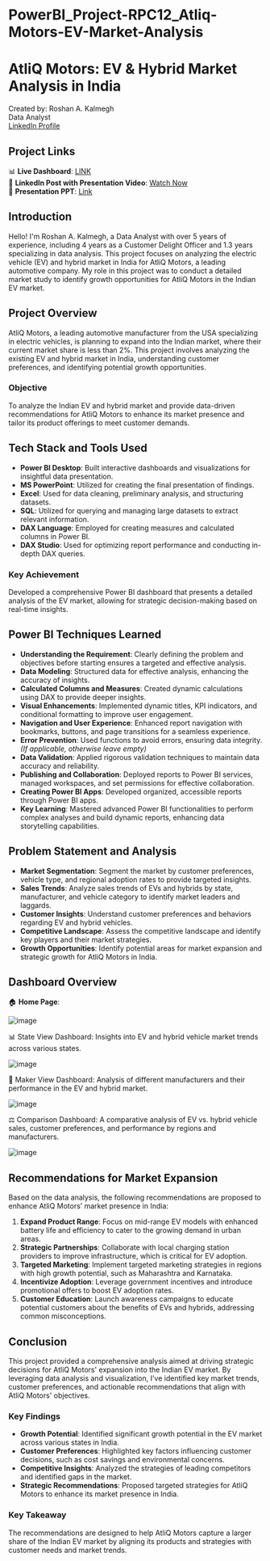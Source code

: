 # PowerBI_Project-RPC12_Atliq-Motors-EV-Market-Analysis


# AtliQ Motors: EV & Hybrid Market Analysis in India

Created by: Roshan A. Kalmegh  
Data Analyst  
[LinkedIn Profile](#)  

## Project Links

📊 **Live Dashboard**: [LINK](#)  
🎥 **LinkedIn Post with Presentation Video**: [Watch Now](#)  
📄 **Presentation PPT**: [Link](#)  

## Introduction

Hello! I'm Roshan A. Kalmegh, a Data Analyst with over 5 years of experience, including 4 years as a Customer Delight Officer and 1.3 years specializing in data analysis. This project focuses on analyzing the electric vehicle (EV) and hybrid market in India for AtliQ Motors, a leading automotive company. My role in this project was to conduct a detailed market study to identify growth opportunities for AtliQ Motors in the Indian EV market.

## Project Overview

AtliQ Motors, a leading automotive manufacturer from the USA specializing in electric vehicles, is planning to expand into the Indian market, where their current market share is less than 2%. This project involves analyzing the existing EV and hybrid market in India, understanding customer preferences, and identifying potential growth opportunities.

### Objective

To analyze the Indian EV and hybrid market and provide data-driven recommendations for AtliQ Motors to enhance its market presence and tailor its product offerings to meet customer demands.

## Tech Stack and Tools Used

- **Power BI Desktop**: Built interactive dashboards and visualizations for insightful data presentation.
- **MS PowerPoint**: Utilized for creating the final presentation of findings.
- **Excel**: Used for data cleaning, preliminary analysis, and structuring datasets.
- **SQL**: Utilized for querying and managing large datasets to extract relevant information.
- **DAX Language**: Employed for creating measures and calculated columns in Power BI.
- **DAX Studio**: Used for optimizing report performance and conducting in-depth DAX queries. 

### Key Achievement

Developed a comprehensive Power BI dashboard that presents a detailed analysis of the EV market, allowing for strategic decision-making based on real-time insights.

## Power BI Techniques Learned

- **Understanding the Requirement**: Clearly defining the problem and objectives before starting ensures a targeted and effective analysis.
- **Data Modeling**: Structured data for effective analysis, enhancing the accuracy of insights.
- **Calculated Columns and Measures**: Created dynamic calculations using DAX to provide deeper insights.
- **Visual Enhancements**: Implemented dynamic titles, KPI indicators, and conditional formatting to improve user engagement.
- **Navigation and User Experience**: Enhanced report navigation with bookmarks, buttons, and page transitions for a seamless experience.
- **Error Prevention**: Used functions to avoid errors, ensuring data integrity. *(If applicable, otherwise leave empty)*
- **Data Validation**: Applied rigorous validation techniques to maintain data accuracy and reliability.
- **Publishing and Collaboration**: Deployed reports to Power BI services, managed workspaces, and set permissions for effective collaboration.
- **Creating Power BI Apps**: Developed organized, accessible reports through Power BI apps.
- **Key Learning**: Mastered advanced Power BI functionalities to perform complex analyses and build dynamic reports, enhancing data storytelling capabilities.

## Problem Statement and Analysis

- **Market Segmentation**: Segment the market by customer preferences, vehicle type, and regional adoption rates to provide targeted insights.
- **Sales Trends**: Analyze sales trends of EVs and hybrids by state, manufacturer, and vehicle category to identify market leaders and laggards.
- **Customer Insights**: Understand customer preferences and behaviors regarding EV and hybrid vehicles.
- **Competitive Landscape**: Assess the competitive landscape and identify key players and their market strategies.
- **Growth Opportunities**: Identify potential areas for market expansion and strategic growth for AtliQ Motors in India.

## Dashboard Overview

🏠 **Home Page**: 

![image](https://github.com/user-attachments/assets/51d5d0b6-53fb-4513-9d6b-23998eee3626)


📊 State View Dashboard: Insights into EV and hybrid vehicle market trends across various states.

![image](https://github.com/user-attachments/assets/b1aaecff-0a51-4778-bc8d-8cf16a309c6f)


🚗 Maker View Dashboard: Analysis of different manufacturers and their performance in the EV and hybrid market.

![image](https://github.com/user-attachments/assets/042dd8af-7887-48cf-bb5a-a25dc698495b)


⚖️ Comparison Dashboard: A comparative analysis of EV vs. hybrid vehicle sales, customer preferences, and performance by regions and manufacturers.

![image](https://github.com/user-attachments/assets/8d062e5a-9b6a-48e7-a09d-e477ffebe116)


## Recommendations for Market Expansion

Based on the data analysis, the following recommendations are proposed to enhance AtliQ Motors’ market presence in India:

1. **Expand Product Range**: Focus on mid-range EV models with enhanced battery life and efficiency to cater to the growing demand in urban areas.
2. **Strategic Partnerships**: Collaborate with local charging station providers to improve infrastructure, which is critical for EV adoption.
3. **Targeted Marketing**: Implement targeted marketing strategies in regions with high growth potential, such as Maharashtra and Karnataka.
4. **Incentivize Adoption**: Leverage government incentives and introduce promotional offers to boost EV adoption rates.
5. **Customer Education**: Launch awareness campaigns to educate potential customers about the benefits of EVs and hybrids, addressing common misconceptions.

## Conclusion

This project provided a comprehensive analysis aimed at driving strategic decisions for AtliQ Motors' expansion into the Indian EV market. By leveraging data analysis and visualization, I've identified key market trends, customer preferences, and actionable recommendations that align with AtliQ Motors' objectives.

### Key Findings

- **Growth Potential**: Identified significant growth potential in the EV market across various states in India.
- **Customer Preferences**: Highlighted key factors influencing customer decisions, such as cost savings and environmental concerns.
- **Competitive Insights**: Analyzed the strategies of leading competitors and identified gaps in the market.
- **Strategic Recommendations**: Proposed targeted strategies for AtliQ Motors to enhance its market presence in India.

### Key Takeaway

The recommendations are designed to help AtliQ Motors capture a larger share of the Indian EV market by aligning its products and strategies with customer needs and market trends.
